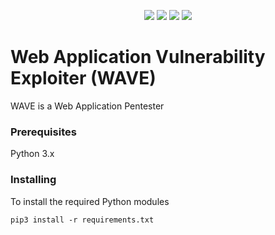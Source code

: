 <p align="center">
  <a href="https://github.com/adithyan-ak/WAVE" rel="nofollow"><img src="https://img.shields.io/badge/version-1.0-red.svg" style="max-width:100%;"></a>
  <a href="https://www.python.org/" rel="nofollow"><img src="https://img.shields.io/badge/python-3.6%20%2B-green.svg" style="max-width:100%;"></a>
  <a href="https://github.com/adithyan-ak/WAVE" rel="nofollow"><img src="https://img.shields.io/badge/status-beta-brightgreen.svg" style="max-width:100%;"></a>
  <a href="https://github.com/adithyan-ak/WAVE" rel="nofollow"><img src="https://img.shields.io/badge/license-GPL-blue.svg" style="max-width:100%;"></a>

# Web Application Vulnerability Exploiter (WAVE) 

WAVE is a Web Application Pentester 

### Prerequisites

Python 3.x

### Installing

To install the required Python modules

```
pip3 install -r requirements.txt
```

